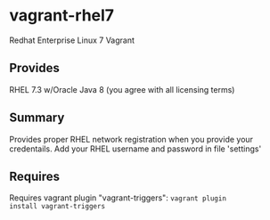 # vagrant-rhel7
Redhat Enterprise Linux 7 Vagrant

## Provides

RHEL 7.3 w/Oracle Java 8 (you agree with all licensing terms)

## Summary

Provides proper RHEL network registration when you provide your credentails. Add your RHEL username and password in file 'settings'

## Requires

Requires vagrant plugin "vagrant-triggers": <code>vagrant plugin install vagrant-triggers</code>


